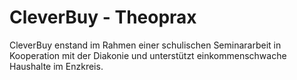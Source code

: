 # CleverBuy - Theoprax
CleverBuy enstand im Rahmen einer schulischen Seminararbeit in Kooperation mit der Diakonie und unterstützt einkommenschwache Haushalte im Enzkreis.
